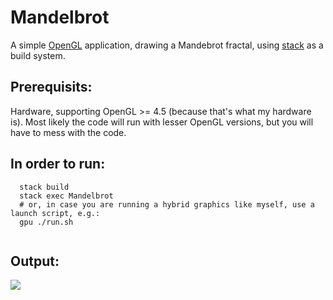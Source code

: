 # Mandelbrot

A simple [OpenGL](https://github.com/haskell-opengl) application, drawing a Mandebrot fractal, using [stack](https://docs.haskellstack.org/en/stable/README/) as a build system.

## Prerequisits:
   Hardware, supporting OpenGL >= 4.5 (because that's what my hardware is).
   Most likely the code will run with lesser OpenGL versions, but you will
   have to mess with the code.

## In order to run:
```
  stack build
  stack exec Mandelbrot
  # or, in case you are running a hybrid graphics like myself, use a launch script, e.g.:
  gpu ./run.sh
  
```

## Output:
![](https://raw.githubusercontent.com/madjestic/Haskell-OpenGL-Tutorial/master/Mandelbrot/output.png)
